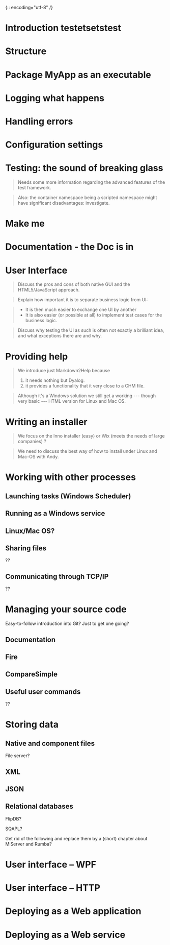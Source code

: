 {:: encoding="utf-8" /}

# Introduction  testetsetstest

# Structure

# Package MyApp as an executable

# Logging what happens

# Handling errors

# Configuration settings

# Testing: the sound of breaking glass

> Needs some more information regarding the advanced features of the test framework.

> Also: the container namespace being a scripted namespace might have significant disadvantages: investigate.

# Make me

# Documentation - the Doc is in

# User Interface

> Discuss the pros and cons of both native GUI and the HTML5/JavaScript approach.

> Explain how important it is to separate business logic from UI:

> * It is then much easier to exchange one UI by another
> * It is also easier (or possible at all) to implement test cases for the business logic.

> Discuss why testing the UI as such is often not exactly a brilliant idea, and what exceptions there are and why.

# Providing help

> We introduce just Markdown2Help because
> 1. it needs nothing but Dyalog.
> 2. it provides a functionality that it very close to a CHM file.

> Although it's a Windows solution we still get a working --- though very basic --- HTML version for Linux and Mac OS.

# Writing an installer

> We focus on the Inno installer (easy) or Wix (meets the needs of large companies) ?

> We need to discuss the best way of how to install under Linux and Mac-OS with Andy.

# Working with other processes

## Launching tasks (Windows Scheduler)

## Running as a Windows service

## Linux/Mac OS?

## Sharing files

 ??

## Communicating through TCP/IP

 ??

# Managing your source code

Easy-to-follow introduction into Git? Just to get one going?

## Documentation

## Fire

## CompareSimple

## Useful user commands

??

# Storing data

## Native and component files

File server?

## XML

## JSON

## Relational databases

FlipDB?

SQAPL?


Get rid of the following and replace them by a (short) chapter about MiServer and Rumba?

# User interface – WPF

# User interface – HTTP

# Deploying as a Web application

# Deploying as a Web service

